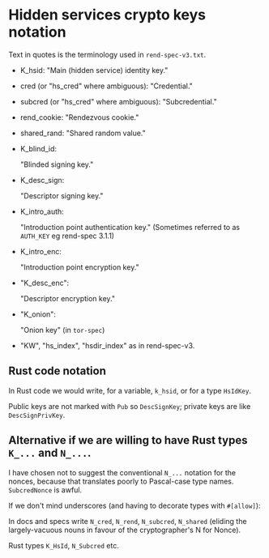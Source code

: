 # Hidden services crypto keys notation

Text in quotes is the terminology used in `rend-spec-v3.txt`.

 * K_hsid:
   "Main (hidden service) identity key."

 * cred (or "hs_cred" where ambiguous):
   "Credential."

 * subcred (or "hs_cred" where ambiguous):
   "Subcredential."

 * rend_cookie:
   "Rendezvous cookie."

 * shared_rand:
   "Shared random value."

 * K_blind_id:

   "Blinded signing key."

 * K_desc_sign:

   "Descriptor signing key."

 * K_intro_auth:

   "Introduction point authentication key."
   (Sometimes referred to as `AUTH_KEY` eg rend-spec 3.1.1)

 * K_intro_enc:

   "Introduction point encryption key."

 * "K_desc_enc":

   "Descriptor encryption key."

 * "K_onion":

   "Onion key" (in `tor-spec`)

 * "KW", "hs_index", "hsdir_index"
   as in rend-spec-v3.

## Rust code notation

In Rust code we would write, for a variable, `k_hsid`,
or for a type `HsIdKey`.

Public keys are not marked with `Pub` so `DescSignKey`;
private keys are like `DescSignPrivKey`.

## Alternative if we are willing to have Rust types `K_...` and `N_...`.

I have chosen not to suggest the conventional `N_...` notation for the nonces,
because that translates poorly to Pascal-case type names.
`SubcredNonce` is awful.

If we don't mind underscores (and having to decorate types with `#[allow]`):

In docs and specs write
`N_cred`, `N_rend`, `N_subcred`, `N_shared`
(eliding the largely-vacuous nouns in favour of the cryptographer's N for Nonce).

Rust types `K_HsId`, `N_Subcred` etc.
